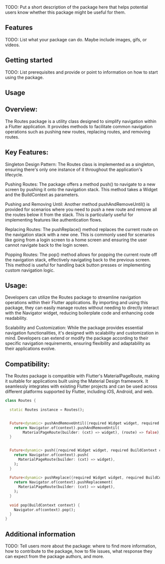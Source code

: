 <!--
This README describes the package. If you publish this package to pub.dev,
this README's contents appear on the landing page for your package.

For information about how to write a good package README, see the guide for
[writing package pages](https://dart.dev/guides/libraries/writing-package-pages).

For general information about developing packages, see the Dart guide for
[creating packages](https://dart.dev/guides/libraries/create-library-packages)
and the Flutter guide for
[developing packages and plugins](https://flutter.dev/developing-packages).
-->

TODO: Put a short description of the package here that helps potential users
know whether this package might be useful for them.

## Features

TODO: List what your package can do. Maybe include images, gifs, or videos.

## Getting started

TODO: List prerequisites and provide or point to information on how to
start using the package.

## Usage

## Overview:
The Routes package is a utility class designed to simplify navigation within a Flutter application. It provides methods to facilitate common navigation operations such as pushing new routes, replacing routes, and removing routes.

## Key Features:

Singleton Design Pattern: The Routes class is implemented as a singleton, ensuring there's only one instance of it throughout the application's lifecycle.

Pushing Routes: The package offers a method push() to navigate to a new screen by pushing it onto the navigation stack. This method takes a Widget and the BuildContext as parameters.

Pushing and Removing Until: Another method pushAndRemoveUntil() is provided for scenarios where you need to push a new route and remove all the routes below it from the stack. This is particularly useful for implementing features like authentication flows.

Replacing Routes: The pushReplace() method replaces the current route on the navigation stack with a new one. This is commonly used for scenarios like going from a login screen to a home screen and ensuring the user cannot navigate back to the login screen.

Popping Routes: The pop() method allows for popping the current route off the navigation stack, effectively navigating back to the previous screen. This method is useful for handling back button presses or implementing custom navigation logic.

## Usage:
Developers can utilize the Routes package to streamline navigation operations within their Flutter applications. By importing and using this package, they can easily manage routes without needing to directly interact with the Navigator widget, reducing boilerplate code and enhancing code readability.

Scalability and Customization:
While the package provides essential navigation functionalities, it's designed with scalability and customization in mind. Developers can extend or modify the package according to their specific navigation requirements, ensuring flexibility and adaptability as their applications evolve.

## Compatibility:
The Routes package is compatible with Flutter's MaterialPageRoute, making it suitable for applications built using the Material Design framework. It seamlessly integrates with existing Flutter projects and can be used across different platforms supported by Flutter, including iOS, Android, and web.

```dart
class Routes {
 
  static Routes instance = Routes();

   
  Future<dynamic> pushAndRemoveUntil({required Widget widget, required BuildContext context}) {
    return Navigator.of(context).pushAndRemoveUntil(
        MaterialPageRoute(builder: (cxt) => widget), (route) => false);
  }

   
  Future<dynamic> push({required Widget widget, required BuildContext context}) {
    return Navigator.of(context).push(
      MaterialPageRoute(builder: (cxt) => widget),
    );
  }
 
  Future<dynamic> pushReplace({required Widget widget, required BuildContext context}) {
    return Navigator.of(context).pushReplacement(
      MaterialPageRoute(builder: (cxt) => widget),
    );
  }
 
  void pop(BuildContext context) {
    Navigator.of(context).pop();
  }
}
```

## Additional information

TODO: Tell users more about the package: where to find more information, how to
contribute to the package, how to file issues, what response they can expect
from the package authors, and more.
